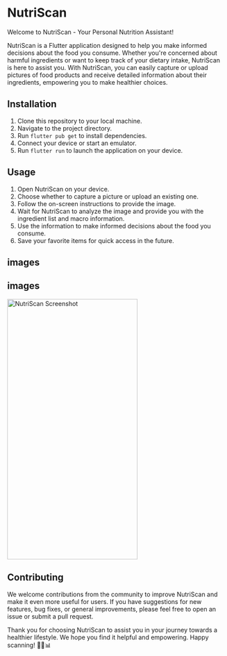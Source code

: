 # NutriScan

Welcome to NutriScan - Your Personal Nutrition Assistant!

NutriScan is a Flutter application designed to help you make informed decisions about the food you consume. Whether you're concerned about harmful ingredients or want to keep track of your dietary intake, NutriScan is here to assist you. With NutriScan, you can easily capture or upload pictures of food products and receive detailed information about their ingredients, empowering you to make healthier choices.

## Installation

1. Clone this repository to your local machine.
2. Navigate to the project directory.
3. Run `flutter pub get` to install dependencies.
4. Connect your device or start an emulator.
5. Run `flutter run` to launch the application on your device.

## Usage

1. Open NutriScan on your device.
2. Choose whether to capture a picture or upload an existing one.
3. Follow the on-screen instructions to provide the image.
4. Wait for NutriScan to analyze the image and provide you with the ingredient list and macro information.
5. Use the information to make informed decisions about the food you consume.
6. Save your favorite items for quick access in the future.

## images
## images
<img src="https://github.com/REM-moe/NutriScan/assets/98999089/a72d0c93-3416-4865-ab34-6743260043b6" alt="NutriScan Screenshot" width="300" height="600">


## Contributing

We welcome contributions from the community to improve NutriScan and make it even more useful for users. If you have suggestions for new features, bug fixes, or general improvements, please feel free to open an issue or submit a pull request.


Thank you for choosing NutriScan to assist you in your journey towards a healthier lifestyle. We hope you find it helpful and empowering. Happy scanning! 🥦📸📊

